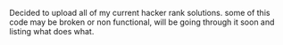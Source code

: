 Decided to upload all of my current hacker rank solutions. some of this code may be broken or non functional, will be going through it soon and listing what does what.